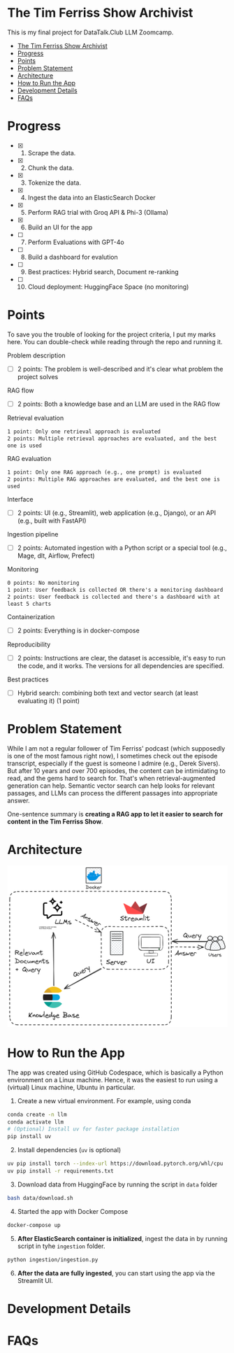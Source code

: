 # The Tim Ferriss Show Archivist
This is my final project for DataTalk.Club LLM Zoomcamp.
- [The Tim Ferriss Show Archivist](#the-tim-ferriss-show-archivist)
- [Progress](#progress)
- [Points](#points)
- [Problem Statement](#problem-statement)
- [Architecture](#architecture)
- [How to Run the App](#how-to-run-the-app)
- [Development Details](#development-details)
- [FAQs](#faqs)


# Progress
- [x] 1. Scrape the data.
- [x] 2. Chunk the data.
- [x] 3. Tokenize the data.
- [x] 4. Ingest the data into an ElasticSearch Docker
- [x] 5. Perform RAG trial with Groq API & Phi-3 (Ollama)
- [x] 6. Build an UI for the app
- [ ] 7. Perform Evaluations with GPT-4o
- [ ] 8. Build a dashboard for evalution
- [ ] 9. Best practices: Hybrid search, Document re-ranking
- [ ] 10. Cloud deployment: HuggingFace Space (no monitoring)

# Points
To save you the trouble of looking for the project criteria, I put my marks here. You can double-check while reading through the repo and running it.

Problem description
- [ ] 2 points: The problem is well-described and it's clear what problem the project solves

RAG flow
- [ ] 2 points: Both a knowledge base and an LLM are used in the RAG flow

Retrieval evaluation

    1 point: Only one retrieval approach is evaluated
    2 points: Multiple retrieval approaches are evaluated, and the best one is used

RAG evaluation

    1 point: Only one RAG approach (e.g., one prompt) is evaluated
    2 points: Multiple RAG approaches are evaluated, and the best one is used

Interface
- [ ] 2 points: UI (e.g., Streamlit), web application (e.g., Django), or an API (e.g., built with FastAPI)

Ingestion pipeline
- [ ] 2 points: Automated ingestion with a Python script or a special tool (e.g., Mage, dlt, Airflow, Prefect)

Monitoring

    0 points: No monitoring
    1 point: User feedback is collected OR there's a monitoring dashboard
    2 points: User feedback is collected and there's a dashboard with at least 5 charts

Containerization
- [ ] 2 points: Everything is in docker-compose

Reproducibility
- [ ] 2 points: Instructions are clear, the dataset is accessible, it's easy to run the code, and it works. The versions for all dependencies are specified.

Best practices
- [ ] Hybrid search: combining both text and vector search (at least evaluating it) (1 point)

# Problem Statement
While I am not a regular follower of Tim Ferriss' podcast (which supposedly is one of the most famous right now), I sometimes check out the episode transcript, especially if the guest is someone I admire (e.g., Derek Sivers). But after 10 years and over 700 episodes, the content can be intimidating to read, and the gems hard to search for. That's when retrieval-augmented generation can help. Semantic vector search can help looks for relevant passages, and LLMs can process the different passages into appropriate answer.

One-sentence summary is **creating a RAG app to let it easier to search for content in the Tim Ferriss Show**.

# Architecture
![architecture](assets/RAG_Workflow.excalidraw.png)

# How to Run the App
The app was created using GitHub Codespace, which is basically a Python environment on a Linux machine. Hence, it was the easiest to run using a (virtual) Linux machine, Ubuntu in particular.

1. Create a new virtual environment. For example, using conda
```bash
conda create -n llm
conda activate llm
# (Optional) Install uv for faster package installation
pip install uv
```
2. Install dependencies (`uv` is optional)
```bash
uv pip install torch --index-url https://download.pytorch.org/whl/cpu
uv pip install -r requirements.txt
```
3. Download data from HuggingFace by running the script in `data` folder
```bash
bash data/download.sh
```
4. Started the app with Docker Compose
```bash
docker-compose up
```
5. **After ElasticSearch container is initialized**, ingest the data in by running script in tyhe `ingestion` folder.
```bash
python ingestion/ingestion.py
```
6. **After the data are fully ingested**, you can start using the app via the Streamlit UI.

# Development Details

# FAQs